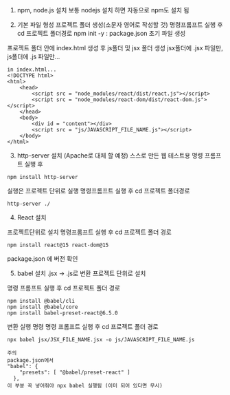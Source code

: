 1. npm, node.js 설치
보통 nodejs 설치 하면 자동으로 npm도 설치 됨

2. 기본 파일 형성
프로젝트 폴더 생성(소문자 영어로 작성할 것)
명령프롬프트 실행 후 
cd 프로젝트 폴더경로
npm init -y : package.json 초기 파일 생성

프로젝트 폴더 안에 
index.html 생성 후
js폴더 및 jsx 폴더 생성
jsx폴더에 .jsx 파일만, js폴더에 .js 파일만...

```
in index.html...
<!DOCTYPE html>
<html>
    <head>
        <script src = "node_modules/react/dist/react.js"></script>
        <script src = "node_modules/react-dom/dist/react-dom.js"></script>
    </head>
    <body>
        <div id = "content"></div>
        <script src = "js/JAVASCRIPT_FILE_NAME.js"></script>
    </body>
</html>
```

3. http-server 설치 (Apache로 대체 할 예정)
스스로 만든 웹 테스트용
명령 프롬프트 실행 후

```
npm install http-server
```

실행은 프로젝트 단위로 실행
명령프롬프트 실행 후
cd 프로젝트 폴더경로

```
http-server ./
```
4. React 설치

프로젝트단위로 설치 
명령프롬프트 실행 후
cd 프로젝트 폴더 경로

```
npm install react@15 react-dom@15
```

package.json 에 버전 확인

5. babel 설치
.jsx -> .js로 변환 
프로젝트 단위로 설치 

명령 프롬프트 실행 후
cd 프로젝트 폴더 경로
```
npm install @babel/cli
npm install @babel/core
npm install babel-preset-react@6.5.0
```
변환 실행 명령
명령 프롬프트 실행 후 
cd 프로젝트 폴더 경로
```
npx babel jsx/JSX_FILE_NAME.jsx -o js/JAVASCRIPT_FILE_NAME.js
```
```
주의 
package.json에서
"babel": {
    "presets": [ "@babel/preset-react" ]
  },
이 부분 꼭 넣어줘야 npx babel 실행됨 (이미 되어 있다면 무시)
```
